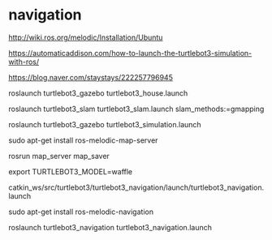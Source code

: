 # navigation

http://wiki.ros.org/melodic/Installation/Ubuntu

https://automaticaddison.com/how-to-launch-the-turtlebot3-simulation-with-ros/

https://blog.naver.com/staystays/222257796945




roslaunch turtlebot3_gazebo turtlebot3_house.launch

roslaunch turtlebot3_slam turtlebot3_slam.launch slam_methods:=gmapping


roslaunch turtlebot3_gazebo turtlebot3_simulation.launch


sudo apt-get install ros-melodic-map-server

rosrun map_server map_saver




export TURTLEBOT3_MODEL=waffle

catkin_ws/src/turtlebot3/turtlebot3_navigation/launch/turtlebot3_navigation.launch

sudo apt-get install ros-melodic-navigation

roslaunch turtlebot3_navigation turtlebot3_navigation.launch

